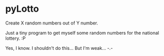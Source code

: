 # pyLotto
Create X random numbers out of Y number.

Just a tiny program to get myself some random numbers for the national lottery. :P

Yes, I know. I shouldn't do this...
But I'm weak... -.-


